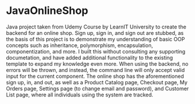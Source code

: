 # JavaOnlineShop

Java project taken from Udemy Course by LearnIT University to create the backend for an online shop. Sign up, sign in, and sign out are stubbed, as the basis of this project is to demonstrate my understanding of basic OOP concepts such as inheritance,
polymorphism, encapsulation, componentization, and more. I built this without consulting any supporting documetation, and have added additional functionality to the existing template to expand my knowledge even more. When using the backend, no errors
will be thrown, and instead, the command line will only accept valid input for the current component. The online shop has the aforementioned sign up, in, and out, as well as a Product Catalog page, Checkout page, My Orders page, Settings page (to change email and password), 
and Customer List page, where all individuals using the system are tracked. 
